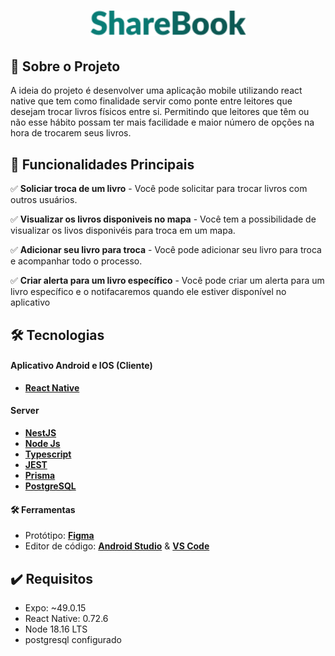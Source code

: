 <h1 align="center">
  <img width="250px" title="Logo goorg" alt="Logo ShareBook" src="assets/logo.svg">
</h1>

## 🎯 Sobre o Projeto

A ideia do projeto é desenvolver uma aplicação mobile utilizando react native que tem como finalidade servir como ponte entre leitores que desejam trocar livros físicos entre si. Permitindo que leitores que têm ou não esse hábito possam ter mais facilidade e maior número de opções na hora de trocarem seus livros.

## 🚀 Funcionalidades Principais

✅ **Soliciar troca de um livro** - Você pode solicitar para trocar livros com outros usuários.
</br>

✅ **Visualizar os livros disponiveis no mapa** - Você tem a possibilidade de visualizar os livos disponivéis para troca em um mapa.
</br>

✅ **Adicionar seu livro para troca** - Você pode adicionar seu livro para troca e acompanhar todo o processo.
</br>

✅ **Criar alerta para um livro específico** - Você pode criar um alerta para um livro específico e o notifacaremos quando ele estiver disponível no aplicativo

## 🛠 Tecnologias

#### Aplicativo Android e IOS (Cliente)

- [**React Native**](https://reactnative.dev/)

#### Server

- [**NestJS**](https://nestjs.com/)
- [**Node Js**](https://nodejs.org/en)
- [**Typescript**](https://www.typescriptlang.org/)
- [**JEST**](https://jestjs.io/pt-BR/)
- [**Prisma**](https://www.prisma.io/)
- [**PostgreSQL**](https://www.postgresql.org)

#### 🛠 Ferramentas

- Protótipo: [**Figma**](https://www.figma.com/file/Gvz9lZVWX845bpMhtfgkvu/ShareBook?type=design&node-id=160%3A165&mode=design&t=kwUU5whODF1PjM9l-1)
- Editor de código: [**Android Studio**](https://developer.android.com/studio) & [**VS Code**](https://code.visualstudio.com)

## ✔️ Requisitos

- Expo: ~49.0.15
- React Native: 0.72.6
- Node 18.16 LTS
- postgresql configurado
